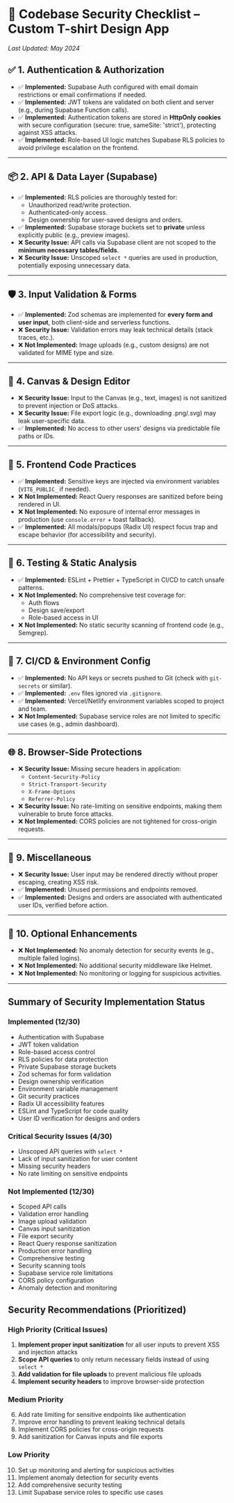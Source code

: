# 🔐 **Codebase Security Checklist – Custom T-shirt Design App**

*Last Updated: May 2024*

## ✅ **1. Authentication & Authorization**
- ✅ **Implemented:** Supabase Auth configured with email domain restrictions or email confirmations if needed.
- ✅ **Implemented:** JWT tokens are validated on both client and server (e.g., during Supabase Function calls).
- ✅ **Implemented:** Authentication tokens are stored in **HttpOnly cookies** with secure configuration (secure: true, sameSite: 'strict'), protecting against XSS attacks.
- ✅ **Implemented:** Role-based UI logic matches Supabase RLS policies to avoid privilege escalation on the frontend.

---

## 📦 **2. API & Data Layer (Supabase)**
- ✅ **Implemented:** RLS policies are thoroughly tested for:
  - Unauthorized read/write protection.
  - Authenticated-only access.
  - Design ownership for user-saved designs and orders.
- ✅ **Implemented:** Supabase storage buckets set to **private** unless explicitly public (e.g., preview images).
- ❌ **Security Issue:** API calls via Supabase client are not scoped to the **minimum necessary tables/fields**.
- ❌ **Security Issue:** Unscoped `select *` queries are used in production, potentially exposing unnecessary data.

---

## 🛡️ **3. Input Validation & Forms**
- ✅ **Implemented:** Zod schemas are implemented for **every form and user input**, both client-side and serverless functions.
- ❌ **Security Issue:** Validation errors may leak technical details (stack traces, etc.).
- ❌ **Not Implemented:** Image uploads (e.g., custom designs) are not validated for MIME type and size.

---

## 🎨 **4. Canvas & Design Editor**
- ❌ **Security Issue:** Input to the Canvas (e.g., text, images) is not sanitized to prevent injection or DoS attacks.
- ❌ **Security Issue:** File export logic (e.g., downloading .png/.svg) may leak user-specific data.
- ✅ **Implemented:** No access to other users' designs via predictable file paths or IDs.

---

## 🧩 **5. Frontend Code Practices**
- ✅ **Implemented:** Sensitive keys are injected via environment variables (`VITE_PUBLIC_` if needed).
- ❌ **Not Implemented:** React Query responses are sanitized before being rendered in UI.
- ❌ **Not Implemented:** No exposure of internal error messages in production (use `console.error` + toast fallback).
- ✅ **Implemented:** All modals/popups (Radix UI) respect focus trap and escape behavior (for accessibility and security).

---

## 🧪 **6. Testing & Static Analysis**
- ✅ **Implemented:** ESLint + Prettier + TypeScript in CI/CD to catch unsafe patterns.
- ❌ **Not Implemented:** No comprehensive test coverage for:
  - Auth flows
  - Design save/export
  - Role-based access in UI
- ❌ **Not Implemented:** No static security scanning of frontend code (e.g., Semgrep).

---

## 🔑 **7. CI/CD & Environment Config**
- ✅ **Implemented:** No API keys or secrets pushed to Git (check with `git-secrets` or similar).
- ✅ **Implemented:** `.env` files ignored via `.gitignore`.
- ✅ **Implemented:** Vercel/Netlify environment variables scoped to project and team.
- ❌ **Not Implemented:** Supabase service roles are not limited to specific use cases (e.g., admin dashboard).

---

## 🌐 **8. Browser-Side Protections**
- ❌ **Security Issue:** Missing secure headers in application:
  - `Content-Security-Policy`
  - `Strict-Transport-Security`
  - `X-Frame-Options`
  - `Referrer-Policy`
- ❌ **Security Issue:** No rate-limiting on sensitive endpoints, making them vulnerable to brute force attacks.
- ❌ **Not Implemented:** CORS policies are not tightened for cross-origin requests.

---

## 🧾 **9. Miscellaneous**
- ❌ **Security Issue:** User input may be rendered directly without proper escaping, creating XSS risk.
- ✅ **Implemented:** Unused permissions and endpoints removed.
- ✅ **Implemented:** Designs and orders are associated with authenticated user IDs, verified before action.

---

## 🔭 **10. Optional Enhancements**
- ❌ **Not Implemented:** No anomaly detection for security events (e.g., multiple failed logins).
- ❌ **Not Implemented:** No additional security middleware like Helmet.
- ❌ **Not Implemented:** No monitoring or logging for suspicious activities.

---

## Summary of Security Implementation Status

### Implemented (12/30)
- Authentication with Supabase
- JWT token validation
- Role-based access control
- RLS policies for data protection
- Private Supabase storage buckets
- Zod schemas for form validation
- Design ownership verification
- Environment variable management
- Git security practices
- Radix UI accessibility features
- ESLint and TypeScript for code quality
- User ID verification for designs and orders

### Critical Security Issues (4/30)
- Unscoped API queries with `select *`
- Lack of input sanitization for user content
- Missing security headers
- No rate limiting on sensitive endpoints

### Not Implemented (12/30)
- Scoped API calls
- Validation error handling
- Image upload validation
- Canvas input sanitization
- File export security
- React Query response sanitization
- Production error handling
- Comprehensive testing
- Security scanning tools
- Supabase service role limitations
- CORS policy configuration
- Anomaly detection and monitoring

## Security Recommendations (Prioritized)

### High Priority (Critical Issues)
1. **Implement proper input sanitization** for all user inputs to prevent XSS and injection attacks
2. **Scope API queries** to only return necessary fields instead of using `select *`
3. **Add validation for file uploads** to prevent malicious file uploads
4. **Implement security headers** to improve browser-side protection

### Medium Priority
6. Add rate limiting for sensitive endpoints like authentication
7. Improve error handling to prevent leaking technical details
8. Implement CORS policies for cross-origin requests
9. Add sanitization for Canvas inputs and file exports

### Low Priority
10. Set up monitoring and alerting for suspicious activities
11. Implement anomaly detection for security events
12. Add comprehensive security testing
13. Limit Supabase service roles to specific use cases
